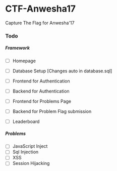 # CTF-Anwesha17
Capture The Flag for Anwesha'17

### Todo

##### Framework

- [ ] Homepage
- [ ] Database Setup [Changes auto in database.sql]
- [ ] Frontend for Authentication
- [ ] Backend for Authentication
- [ ] Frontend for Problems Page
- [ ] Backend for Problem Flag submission
- [ ] Leaderboard


##### Problems


- [ ] JavaScript Inject
- [ ] Sql Injection
- [ ] XSS
- [ ] Session Hijacking
